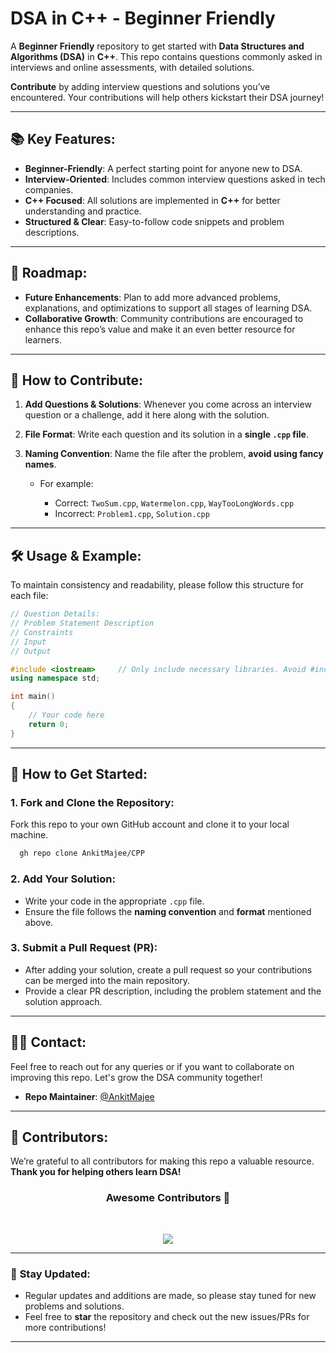 # **DSA in C++ - Beginner Friendly**

A **Beginner Friendly** repository to get started with **Data Structures and Algorithms (DSA)** in **C++**. This repo contains questions commonly asked in interviews and online assessments, with detailed solutions.

**Contribute** by adding interview questions and solutions you’ve encountered. Your contributions will help others kickstart their DSA journey!

---

## 📚 **Key Features**:

* **Beginner-Friendly**: A perfect starting point for anyone new to DSA.
* **Interview-Oriented**: Includes common interview questions asked in tech companies.
* **C++ Focused**: All solutions are implemented in **C++** for better understanding and practice.
* **Structured & Clear**: Easy-to-follow code snippets and problem descriptions.

---

## 🎯 **Roadmap**:

* **Future Enhancements**: Plan to add more advanced problems, explanations, and optimizations to support all stages of learning DSA.
* **Collaborative Growth**: Community contributions are encouraged to enhance this repo’s value and make it an even better resource for learners.

---

## 📌 **How to Contribute**:

1. **Add Questions & Solutions**: Whenever you come across an interview question or a challenge, add it here along with the solution.
2. **File Format**: Write each question and its solution in a **single `.cpp` file**.
3. **Naming Convention**: Name the file after the problem, **avoid using fancy names**.

   * For example:

     * Correct: `TwoSum.cpp`, `Watermelon.cpp`, `WayTooLongWords.cpp`
     * Incorrect: `Problem1.cpp`, `Solution.cpp`

---

## 🛠 **Usage & Example**:

To maintain consistency and readability, please follow this structure for each file:

```cpp
// Question Details:
// Problem Statement Description
// Constraints
// Input
// Output

#include <iostream>     // Only include necessary libraries. Avoid #include <bits/stdc++.h> 
using namespace std;

int main() 
{ 
    // Your code here
    return 0;
} 
```

---

## 📖 **How to Get Started**:

### 1. **Fork and Clone the Repository**:

Fork this repo to your own GitHub account and clone it to your local machine.

```bash
  gh repo clone AnkitMajee/CPP
```

### 2. **Add Your Solution**:

* Write your code in the appropriate `.cpp` file.
* Ensure the file follows the **naming convention** and **format** mentioned above.

### 3. **Submit a Pull Request (PR)**:

* After adding your solution, create a pull request so your contributions can be merged into the main repository.
* Provide a clear PR description, including the problem statement and the solution approach.

---

## 🧑‍💻 **Contact**:

Feel free to reach out for any queries or if you want to collaborate on improving this repo. Let's grow the DSA community together!

* **Repo Maintainer**: [@AnkitMajee](https://www.github.com/AnkitMajee)

---

## 🌟 **Contributors**:

We’re grateful to all contributors for making this repo a valuable resource. **Thank you for helping others learn DSA!**

<div align="center">
    <h3>Awesome Contributors 🌟</h3><br>
    <p align="center">
        <a href="https://github.com/AnkitMajee/DataStructureInCpp/graphs/contributors">
            <img src="https://contrib.rocks/image?repo=AnkitMajee/DataStructureInCpp" />
        </a>
    </p>
</div>

---

### 🔄 **Stay Updated**:

* Regular updates and additions are made, so please stay tuned for new problems and solutions.
* Feel free to **star** the repository and check out the new issues/PRs for more contributions!

---